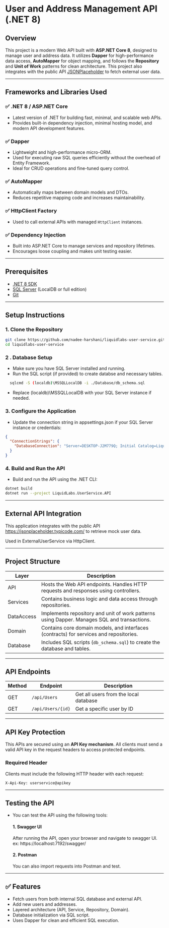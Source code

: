 # User and Address Management API (.NET 8)

## Overview

This project is a modern Web API built with **ASP.NET Core 8**, designed to manage user and address data. It utilizes **Dapper** for high-performance data access, **AutoMapper** for object mapping, and follows the **Repository** and **Unit of Work** patterns for clean architecture.
This project also integrates with the public API [JSONPlaceholder](https://jsonplaceholder.typicode.com/) to fetch external user data.

---

## Frameworks and Libraries Used

### ✅ .NET 8 / ASP.NET Core
- Latest version of .NET for building fast, minimal, and scalable web APIs.
- Provides built-in dependency injection, minimal hosting model, and modern API development features.

### ✅ Dapper
- Lightweight and high-performance micro-ORM.
- Used for executing raw SQL queries efficiently without the overhead of Entity Framework.
- Ideal for CRUD operations and fine-tuned query control.

### ✅ AutoMapper
- Automatically maps between domain models and DTOs.
- Reduces repetitive mapping code and increases maintainability.

### ✅ HttpClient Factory
- Used to call external APIs with managed `HttpClient` instances.

### ✅ Dependency Injection
- Built into ASP.NET Core to manage services and repository lifetimes.
- Encourages loose coupling and makes unit testing easier.

---

## Prerequisites

- [.NET 8 SDK](https://dotnet.microsoft.com/en-us/download/dotnet/8.0)
- [SQL Server](https://www.microsoft.com/en-us/sql-server/sql-server-downloads) (LocalDB or full edition)
- [Git](https://git-scm.com/downloads)

---
## Setup Instructions

### 1. Clone the Repository
```bash
git clone https://github.com/nadee-harshani/liquidlabs-user-service.git
cd liquidlabs-user-service
```

### 2 . Database Setup
- Make sure you have SQL Server installed and running.
- Run the SQL script (if provided) to create databse and necessary tables.
```bash
  sqlcmd -S (localdb)\MSSQLLocalDB -i ./Database/db_schema.sql
```
- Replace (localdb)\MSSQLLocalDB with your SQL Server instance if needed.

### 3. Configure the Application
- Update the connection string in appsettings.json if your SQL Server instance or credentials:
```json
{
  "ConnectionStrings": {
    "DatabaseConnection": "Server=DESKTOP-J2M779Q; Initial Catalog=LiquidLabs;TrustServerCertificate=True;"
  }
}
```
### 4. Build and Run the API
- Build and run the API using the .NET CLI:
```bash
dotnet build
dotnet run --project LiquidLabs.UserService.API
```
---
##  External API Integration
This application integrates with the public API https://jsonplaceholder.typicode.com/ to retrieve mock user data.

Used in ExternalUserService via HttpClient.

---

## Project Structure
| Layer      | Description                                                                                   |
|------------|-----------------------------------------------------------------------------------------------|
| API        | Hosts the Web API endpoints. Handles HTTP requests and responses using controllers.           |
| Services   | Contains business logic and data access through repositories.                    |
| DataAccess | Implements repository and unit of work patterns using Dapper. Manages SQL and transactions.   |
| Domain     | Contains core domain models, and interfaces (contracts) for services and repositories.        |
| Database   | Includes SQL scripts (`db_schema.sql`) to create the database and tables. 

---

##  API Endpoints
| Method | Endpoint                    | Description                            |
|--------|-----------------------------|----------------------------------------|
| GET    | `/api/Users`               | Get all users from the local database  |
| GET    | `/api/Users/{id}`          | Get a specific user by ID              |

---
## API Key Protection

This APIs are secured using an **API Key mechanism**. All clients must send a valid API key in the request headers to access protected endpoints.

### Required Header

Clients must include the following HTTP header with each request:
```http
X-Api-Key: userservice@apikey
```
---

## Testing the API
- You can test the API using the following tools:
  #### 1. Swagger UI
  After running the API, open your browser and navigate to swagger UI. ex: https://localhost:7192/swagger/
  #### 2. Postman
  You can also import requests into Postman and test.
---
## ✅ Features
- Fetch users from both internal SQL database and external API.
- Add new users and addresses.
- Layered architecture (API, Service, Repository, Domain).
- Database initialization via SQL script.
- Uses Dapper for clean and efficient SQL execution.










